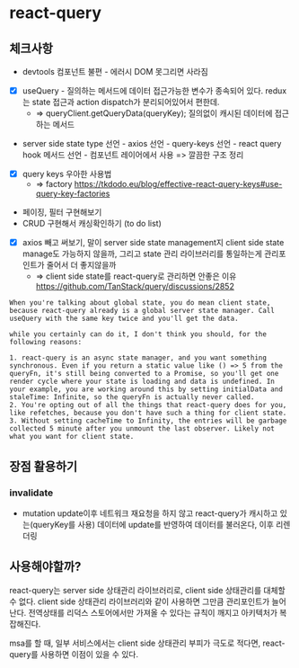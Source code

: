 # react-query

## 체크사항

- devtools 컴포넌트 불편 - 에러시 DOM 못그리면 사라짐
- [x] useQuery - 질의하는 메서드에 데이터 접근가능한 변수가 종속되어 있다. redux는 state 접근과 action dispatch가 분리되어있어서 편한데.
  - => queryClient.getQueryData(queryKey); 질의없이 캐시된 데이터에 접근하는 메서드
- server side state type 선언 - axios 선언 - query-keys 선언 - react query hook 메서드 선언 - 컴포넌트 레이어에서 사용 => 깔끔한 구조 정리
- [x] query keys 우아한 사용법
  - => factory https://tkdodo.eu/blog/effective-react-query-keys#use-query-key-factories
- 페이징, 필터 구현해보기
- CRUD 구현해서 캐싱확인하기 (to do list)
- [x] axios 빼고 써보기, 말이 server side state management지 client side state manage도 가능하지 않을까, 그리고 state 관리 라이브러리를 통일하는게 관리포인트가 줄어서 더 좋지않을까
  - => client side state를 react-query로 관리하면 안좋은 이유 https://github.com/TanStack/query/discussions/2852

```
When you're talking about global state, you do mean client state, because react-query already is a global server state manager. Call useQuery with the same key twice and you'll get the data.

while you certainly can do it, I don't think you should, for the following reasons:

1. react-query is an async state manager, and you want something synchronous. Even if you return a static value like () => 5 from the queryFn, it's still being converted to a Promise, so you'll get one render cycle where your state is loading and data is undefined. In your example, you are working around this by setting initialData and staleTime: Infinite, so the queryFn is actually never called.
2. You're opting out of all the things that react-query does for you, like refetches, because you don't have such a thing for client state.
3. Without setting cacheTime to Infinity, the entries will be garbage collected 5 minute after you unmount the last observer. Likely not what you want for client state.
```

## 장점 활용하기

### invalidate

- mutation update이후 네트워크 재요청을 하지 않고 react-query가 캐시하고 있는(queryKey를 사용) 데이터에 update를 반영하여 데이터를 불러온다, 이후 리렌더링

## 사용해야할까?

react-query는 server side 상태관리 라이브러리로, client side 상태관리를 대체할 수 없다. client side 상태관리 라이브러리와 같이 사용하면 그만큼 관리포인트가 늘어난다. 전역상태를 리덕스 스토어에서만 가져올 수 있다는 규칙이 깨지고 아키텍처가 복잡해진다.

msa를 할 때, 일부 서비스에서는 client side 상태관리 부피가 극도로 적다면, react-query를 사용하면 이점이 있을 수 있다.
